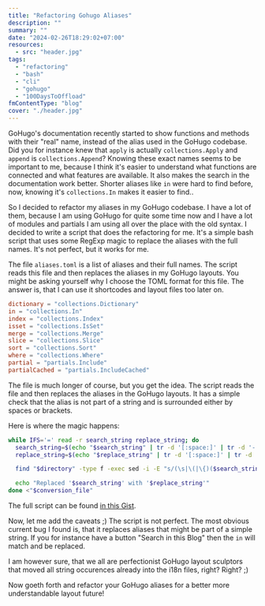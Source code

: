 ```yaml
---
title: "Refactoring Gohugo Aliases"
description: ""
summary: ""
date: "2024-02-26T18:29:02+07:00"
resources:
  - src: "header.jpg"
tags:
  - "refactoring"
  - "bash"
  - "cli"
  - "gohugo"
  - "100DaysToOffload"
fmContentType: "blog"
cover: "./header.jpg"
---
```


GoHugo's documentation recently started to show functions and methods with their "real" name, instead of the alias used in the GoHugo codebase. Did you for instance knew that `apply` is actually `collections.Apply` and `append` is `collections.Append`? Knowing these exact names seems to be important to me, because I think it's easier to understand what functions are connected and what features are available. It also makes the search in the documentation work better. Shorter aliases like `in` were hard to find before, now, knowing it's `collections.In` makes it easier to find..

So I decided to refactor my aliases in my GoHugo codebase. I have a lot of them, because I am using GoHugo for quite some time now and I have a lot of modules and partials I am using all over the place with the old syntax. I decided to write a script that does the refactoring for me. It's a simple bash script that uses some RegExp magic to replace the aliases with the full names. It's not perfect, but it works for me.

The file `aliases.toml` is a list of aliases and their full names. The script reads this file and then replaces the aliases in my GoHugo layouts. You might be asking yourself why I choose the TOML format for this file. The answer is, that I can use it shortcodes and layout files too later on.

```toml
dictionary = "collections.Dictionary"
in = "collections.In"
index = "collections.Index"
isset = "collections.IsSet"
merge = "collections.Merge"
slice = "collections.Slice"
sort = "collections.Sort"
where = "collections.Where"
partial = "partials.Include"
partialCached = "partials.IncludeCached"
```

The file is much longer of course, but you get the idea. The script reads the file and then replaces the aliases in the GoHugo layouts. It has a simple check that the alias is not part of a string and is surrounded either by spaces or brackets.

Here is where the magic happens:

```bash
while IFS='=' read -r search_string replace_string; do
  search_string=$(echo "$search_string" | tr -d '[:space:]' | tr -d '-')
  replace_string=$(echo "$replace_string" | tr -d '[:space:]' | tr -d '"' | tr -d '-')

  find "$directory" -type f -exec sed -i -E "s/(\s|\(|\{)($search_string)(\s|\)|\})/\1$replace_string\3/g" {} +

  echo "Replaced '$search_string' with '$replace_string'"
done <"$conversion_file"
```

The full script can be found [in this Gist](https://gist.github.com/davidsneighbour/fb8c0d0188cb9340feab83f77a443093).

Now, let me add the caveats ;) The script is not perfect. The most obvious current bug I found is, that it replaces aliases that might be part of a simple string. If you for instance have a button "Search in this Blog" then the `in` will match and be replaced.

I am however sure, that we all are perfectionist GoHugo layout sculptors that moved all string occurences already into the i18n files, right? Right? ;)

Now goeth forth and refactor your GoHugo aliases for a better more understandable layout future!
